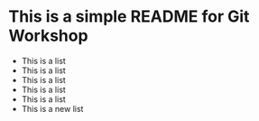  # This is a simple README for Git Workshop
 - This is a list
 - This is a list
 - This is a list
  - This is a list
 - This is a list
 - This is a new list
